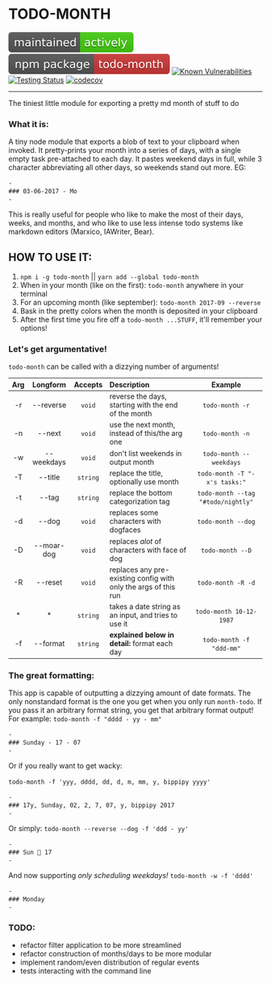 # TODO-MONTH


[![Maintenance status](https://raw.githubusercontent.com/one19/project-status/master/cache/todo-month/maintained.svg?sanitize=true)](https://github.com/one19/project-status) [![published on npm!](https://raw.githubusercontent.com/one19/project-status/master/cache/todo-month/npm.svg?sanitize=true)](https://www.npmjs.com/package/todo-month) [![Known Vulnerabilities](https://snyk.io/test/github/one19/todo-month/badge.svg)](https://snyk.io/test/github/one19/todo-month) [![Testing Status](https://travis-ci.org/one19/todo-month.svg?branch=master)](https://travis-ci.org/one19/todo-month) [![codecov](https://codecov.io/gh/one19/todo-month/branch/master/graph/badge.svg)](https://codecov.io/gh/one19/todo-month)


---

The tiniest little module for exporting a pretty md month of stuff to do

### What it is:

A tiny node module that exports a blob of text to your clipboard when invoked.
It pretty-prints your month into a series of days, with a single empty task pre-attached to each day. It pastes weekend days in full, while 3 character abbreviating all other days, so weekends stand out more. EG:

```### 02-06-2017 - SUNDAY
- 
### 03-06-2017 - Mo
- 
```

This is really useful for people who like to make the most of their days, weeks, and months, and who like to use less intense todo systems like markdown editors (Marxico, IAWriter, Bear).

## HOW TO USE IT:

1.  `npm i -g todo-month` || `yarn add --global todo-month`
2. When in your month (like on the first): `todo-month` anywhere in your terminal
3. For an upcoming month (like september): `todo-month 2017-09 --reverse`
4. Bask in the pretty colors when the month is deposited in your clipboard
5. After the first time you fire off a `todo-month ...STUFF`, it'll remember your options!

### Let's get argumentative!
`todo-month` can be called with a dizzying number of arguments!

| Arg | Longform | Accepts | Description | Example |
| :---------------: | :---------------: | :---------------: | :--------------- | :---------------: |
| -r | --reverse | `void` | reverse the days, starting with the end of the month | `todo-month -r` |
| -n | --next | `void` | use the next month, instead of this/the arg one | `todo-month -n` |
| -w | --weekdays | `void` | don't list weekends in output month | `todo-month --weekdays` |
| -T | --title | `string` | replace the title, optionally use month | `todo-month -T "-x's tasks:"` |
| -t | --tag | `string` | replace the bottom categorization tag | `todo-month --tag "#todo/nightly"` |
| -d | --dog | `void` | replaces some characters with dogfaces | `todo-month --dog` |
| -D | --moar-dog | `void` | replaces *alot* of characters with face of dog | `todo-month --D` |
| -R | --reset | `void` | replaces any pre-existing config with only the args of this run | `todo-month -R -d` |
| * | * | `string` | takes a date string as an input, and tries to use it | `todo-month 10-12-1987` |
| -f | --format | `string` | **explained below in detail:** format each day | `todo-month -f "ddd-mm"` |

### The great formatting:

This app is capable of outputting a dizzying amount of date formats. The only nonstandard format is the one you get when you only run `month-todo`.
If you pass it an arbitrary format string, you get that arbitrary format output!
For example: `todo-month -f "dddd - yy - mm"`
```### Saturday - 17 - 07
- 
### Sunday - 17 - 07
- 
```
Or if you really want to get wacky:

`todo-month -f 'yyy, dddd, dd, d, m, mm, y, bippipy yyyy'`

```### 17y, Saturday, 01, 1, 7, 07, y, bippipy 2017
- 
### 17y, Sunday, 02, 2, 7, 07, y, bippipy 2017
- 
```
Or simply: `todo-month --reverse --dog -f 'ddd - yy'`
```### Mon 🐶 17
- 
### Sun 🐶 17
- 
```
And now supporting *only scheduling weekdays!* `todo-month -w -f 'dddd'`
```### Friday
- 
### Monday
- 
```

### TODO:
- refactor filter application to be more streamlined
- refactor construction of months/days to be more modular
- implement random/even distribution of regular events
- tests interacting with the command line
